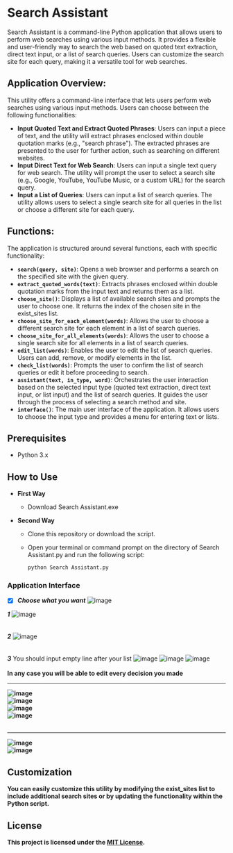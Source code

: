 # Search Assistant
Search Assistant is a command-line Python application that allows users to perform web searches using various input methods. It provides a flexible and user-friendly way to search the web based on quoted text extraction, direct text input, or a list of search queries. Users can customize the search site for each query, making it a versatile tool for web searches.

## Application Overview:
This utility offers a command-line interface that lets users perform web searches using various input methods. Users can choose between the following functionalities:
- <b>Input Quoted Text and Extract Quoted Phrases</b>: Users can input a piece of text, and the utility will extract phrases enclosed within double quotation marks (e.g., "search phrase"). The extracted phrases are presented to the user for further action, such as searching on different websites.
- <b>Input Direct Text for Web Search</b>: Users can input a single text query for web search. The utility will prompt the user to select a search site (e.g., Google, YouTube, YouTube Music, or a custom URL) for the search query.
- <b>Input a List of Queries</b>: Users can input a list of search queries. The utility allows users to select a single search site for all queries in the list or choose a different site for each query.

## Functions:
The application is structured around several functions, each with specific functionality:
- <b>`search(query, site)`</b>: Opens a web browser and performs a search on the specified site with the given query.
- <b>`extract_quoted_words(text)`</b>: Extracts phrases enclosed within double quotation marks from the input text and returns them as a list.
- <b>`choose_site()`</b>: Displays a list of available search sites and prompts the user to choose one. It returns the index of the chosen site in the exist_sites list.
- <b>`choose_site_for_each_element(words)`</b>: Allows the user to choose a different search site for each element in a list of search queries.
- <b>`choose_site_for_all_elements(words)`</b>: Allows the user to choose a single search site for all elements in a list of search queries.
- <b>`edit_list(words)`</b>: Enables the user to edit the list of search queries. Users can add, remove, or modify elements in the list.
- <b>`check_list(words)`</b>: Prompts the user to confirm the list of search queries or edit it before proceeding to search.
- <b>`assistant(text, in_type, word)`</b>: Orchestrates the user interaction based on the selected input type (quoted text extraction, direct text input, or list input) and the list of search queries. It guides the user through the process of selecting a search method and site.
- <b>`interface()`</b>: The main user interface of the application. It allows users to choose the input type and provides a menu for entering text or lists.

## Prerequisites

- Python 3.x

## How to Use
- **First Way**
   - Download Search Assistant.exe

- **Second Way**
   - Clone this repository or download the script.
   - Open your terminal or command prompt on the directory of Search Assistant.py and run the following script:

      ```bash
     python Search Assistant.py
     ```

### Application Interface 
- [x] ***Choose what you want***
![image](https://github.com/M0hamed-Abdelhady/Search-Assistant/assets/112483791/e0089afb-f4f2-4a3e-b8f8-97fb7d82841d)


***1***
![image](https://github.com/M0hamed-Abdelhady/Search-Assistant/assets/112483791/f5ba938e-671a-4559-8697-6efd5f6866fe)
<br>
<br>
<br>
***2***
![image](https://github.com/M0hamed-Abdelhady/Search-Assistant/assets/112483791/b169c3e5-83f2-43a8-aaec-a55381a0ebe7)
<br>
<br>
<br>
***3*** You should input empty line after your list
![image](https://github.com/M0hamed-Abdelhady/Search-Assistant/assets/112483791/5a5d5f04-d066-4233-b580-4b096b6bac62)
![image](https://github.com/M0hamed-Abdelhady/Search-Assistant/assets/112483791/f53bb128-a81a-45c0-ae64-a429cd63fdec)
![image](https://github.com/M0hamed-Abdelhady/Search-Assistant/assets/112483791/70dbb94a-2722-4ff3-b70f-ecdd113316bd)
<br>
<br>
<b>In any case you will be able to edit every decision you made<br>
<hr>

![image](https://github.com/M0hamed-Abdelhady/Search-Assistant/assets/112483791/2c3f3a14-3465-429a-bac0-475ad1b1c529)
<br>
![image](https://github.com/M0hamed-Abdelhady/Search-Assistant/assets/112483791/b80db39a-89ba-4d8b-ac47-553062e78445)
<br>
![image](https://github.com/M0hamed-Abdelhady/Search-Assistant/assets/112483791/5a4c4551-43cb-417f-b3e3-92afacdf0502)
<br>
![image](https://github.com/M0hamed-Abdelhady/Search-Assistant/assets/112483791/f9e817cd-a595-4643-956b-25b80ac0a09b)
<br>
<br>
<hr>

![image](https://github.com/M0hamed-Abdelhady/Search-Assistant/assets/112483791/8d932480-5c04-4773-844d-c780894b7a32)
<br>
![image](https://github.com/M0hamed-Abdelhady/Search-Assistant/assets/112483791/2c1cab45-106f-44cd-a943-160245dc7f44)

## Customization
You can easily customize this utility by modifying the exist_sites list to include additional search sites or by updating the functionality within the Python script.

## License
This project is licensed under the [MIT License](https://opensource.org/license/mit/).


